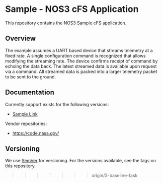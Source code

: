 
# Sample - NOS3 cFS Application

This repository contains the NOS3 Sample cFS application.

## Overview
The example assumes a UART based device that streams telemetry at a fixed rate.
A single configuration command is recognized that allows modifying the streaming rate.
The device confirms receipt of command by echoing the data back.
The latest streamed data is available upon request via a command.
All streamed data is packed into a larger telemetry packet to be sent to the ground.

## Documentation
Currently support exists for the following versions:
* [Sample Link](https://cfs.gsfc.nasa.gov/)

Vendor repositories: 
* https://code.nasa.gov/

## Versioning
We use [SemVer](http://semver.org/) for versioning. For the versions available, see the tags on this repository.
>>>>>>> origin/2-baseline-task
